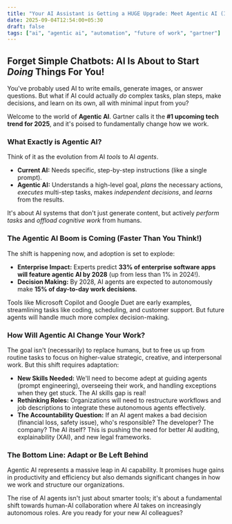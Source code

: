 ```yaml
---
title: "Your AI Assistant is Getting a HUGE Upgrade: Meet Agentic AI (Is Your Job Safe?)"
date: 2025-09-04T12:54:00+05:30
draft: false
tags: ["ai", "agentic ai", "automation", "future of work", "gartner"]
---
```


## Forget Simple Chatbots: AI Is About to Start *Doing* Things For You!

You've probably used AI to write emails, generate images, or answer questions. But what if AI could actually *do* complex tasks, plan steps, make decisions, and learn on its own, all with minimal input from you?

Welcome to the world of **Agentic AI**. Gartner calls it the **#1 upcoming tech trend for 2025**, and it's poised to fundamentally change how we work.

### What Exactly is Agentic AI?

Think of it as the evolution from AI *tools* to AI *agents*.
*   **Current AI:** Needs specific, step-by-step instructions (like a single prompt).
*   **Agentic AI:** Understands a high-level goal, *plans* the necessary actions, *executes* multi-step tasks, makes *independent decisions*, and *learns* from the results.

It's about AI systems that don't just generate content, but actively *perform tasks* and *offload cognitive work* from humans.

### The Agentic AI Boom is Coming (Faster Than You Think!)

The shift is happening now, and adoption is set to explode:

*   **Enterprise Impact:** Experts predict **33% of enterprise software apps will feature agentic AI by 2028** (up from less than 1% in 2024!).
*   **Decision Making:** By 2028, AI agents are expected to autonomously make **15% of day-to-day work decisions**.

Tools like Microsoft Copilot and Google Duet are early examples, streamlining tasks like coding, scheduling, and customer support. But future agents will handle much more complex decision-making.

### How Will Agentic AI Change Your Work?

The goal isn't (necessarily) to replace humans, but to free us up from routine tasks to focus on higher-value strategic, creative, and interpersonal work. But this shift requires adaptation:

*   **New Skills Needed:** We'll need to become adept at guiding agents (prompt engineering), overseeing their work, and handling exceptions when they get stuck. The AI skills gap is real!
*   **Rethinking Roles:** Organizations will need to restructure workflows and job descriptions to integrate these autonomous agents effectively.
*   **The Accountability Question:** If an AI agent makes a bad decision (financial loss, safety issue), who's responsible? The developer? The company? The AI itself? This is pushing the need for better AI auditing, explainability (XAI), and new legal frameworks.

### The Bottom Line: Adapt or Be Left Behind

Agentic AI represents a massive leap in AI capability. It promises huge gains in productivity and efficiency but also demands significant changes in how we work and structure our organizations.

The rise of AI agents isn't just about smarter tools; it's about a fundamental shift towards human-AI collaboration where AI takes on increasingly autonomous roles. Are you ready for your new AI colleagues?

